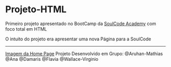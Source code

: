 # Projeto-HTML

Primeiro projeto apresentado no BootCamp da [SoulCode Academy](https://soulcodeacademy.org/) com foco total em HTML 

O intuito do projeto era apresentar uma nova Página para a SoulCode 

---
[Imagem da Home Page](https://ibb.co/W67sj2Y)
Projeto Desenvolvido em Grupo: @Aruhan-Mathias @Ana @Damaris @Flavia @Wallace-Virginio 

